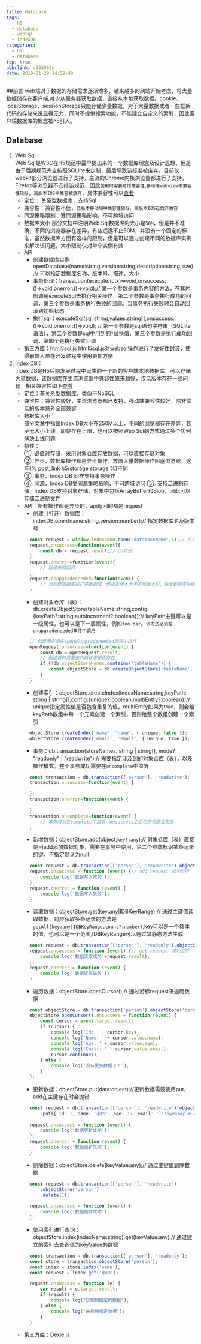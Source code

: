 ```yaml
---
title: database
tags:
  - h5
  - database
  - webSql
  - indexDB
categories:
  - h5
  - database
top: true
abbrlink: c953062e
date: 2019-01-29 14:59:40
---
```

##前言
web端对于数据的存储需求逐渐增多，越来越多的网站开始考虑，将大量数据储存在客户端,减少从服务器获取数据，直接从本地获取数据。cookie、localStorage、sessionStorage只能存储少量数据，对于大量数据或者一些框架代码的存储来说显得无力，同时不提供搜索功能，不能建立自定义的索引，因此客户端数据库的概念被h5引入。
## Database
1. Web Sql：  
    Web Sql是W3C在H5规范中最早提出来的一个数据库理念及设计思想，但是由于后期规范完全按照SQLlite来定制，最后导致该标准被废弃，目前仅webkit部分浏览器进行了支持，主流的Chrome内核浏览器都进行了支持，Firefox等浏览器不支持该规范，因此`使用时需要考虑兼容性`,`移动端webview中兼容性较好`，`高版本IOS中兼容被放弃`，具体兼容性可以[查看](https://www.caniuse.com/#search=web%20sql)
    - 定位： 关系型数据库，支持Sql
    - 兼容性：兼容性不佳，`低版本移动端中兼容性较好，高版本IOS已放弃兼容`
    - 同源策略限制：受同源策略影响，不可跨域访问
    - 数据库大小
       部分文档中注明Web Sql数据库的大小是`50M`，但是并不准确，不同的浏览器存在差异，有些远远不止50M，并没有一个固定的标准，虽然数据库方面有这样的限制，但是可以通过创建不同的数据库实例来解决该问题，大小限制仅对单个实例有效
    - API
        + 创建数据库实例：openDatabase(name:string,version:string,description:string,size);// 可以指定数据库名称、版本号、描述、大小
        + 事务处理：transaction(execute:(ctx)=>void,onsuccess:()=>void,onerror:()=>void);// 第一个参数是事务内容的方法，在其内部调用executeSql去执行相关操作，第二个参数是事务执行成功的回调，第三个参数是事务执行失败的回调。当事务执行失败时会自动回滚到初始状态
        + 执行sql：executeSql(sql:string,values:string[],onsuccess:()=>void,onerror:()=>void); //  第一个参数是sql语句字符串（SQLlite语法），第二个参数是sql中用到的`?`替换值，第三个参数是执行成功回调，第四个是执行失败回调
    - 第三方库：[html5sql.js](http://kencorbettjr.github.io/html5sql/)
        html5sql.js对websql操作进行了友好性封装，使得前端人员在开发过程中使用更加方便
2. Index DB：  
    Index DB是H5后期发展过程中诞生的一个新的客户端本地数据库，可以存储大量数据，该数据库在主流浏览器中兼容性原来越好，仅低版本存在一些问题，相关兼容性如下[查看](https://www.caniuse.com/#search=Index%20DB)
    - 定位：非关系型数据库，类似于NoSQL
    - 兼容性：兼容性较好，主流浏览器都已支持，移动端兼容性较好，除非常低的版本意外全部兼容
    - 数据库大小：  
        部分文章中指出Index DB大小在250M以上，不同的浏览器存在差异，甚至无大小上线。即使存在上限，也可以按照Web Sql的方式通过多个实例解决上线问题
    - 特性：  
        ①. 键值对存储，采用对象仓库存放数据，可以直接存储对象  
        ②. 异步，数据库操作都是异步操作，放置大量数据操作阻塞浏览器，这与{% post_link h5/storage storage %}不同  
        ③. 事务，Index DB 同样支持事务操作  
        ④. 同源，Index DB受同源策略影响，不可跨域访问 
        ⑤. 支持二进制存储，Index DB支持对象存储，对象中包括ArrayBuffer和Blob，因此可以存储二进制文件
    - API：所有操作都是异步的，api返回的都是request
        + 创建（打开）数据库：indexDB.open(name:string,version:number);// 指定数据库名及版本号
        ```typescript
          const request = window.indexedDB.open("databaseName",1);// 打开或创建数据库
          request.onsuccess=function(event){
              const db = request.result;// db实例
          };
          request.onerror=function(event){
              // 创建失败回调
          };
          request.onupgradeneeded=function(event) {
              // 当创建数据库或打开数据库，但指定版本大于实际版本时，触发数据库升级回调
          }
        ```
        + 创建对象仓库（表）：db.createObjectStore(tableName:string,config:{keyPath?:string;autoIncrement?:boolean});// keyPath主键可以是一级属性，也可以是下一层属性，例如`foo.bar`。`该方法必须在onupgradeneeded事件中调用`
        ```typescript
          // 创建表必须在open的upgradeneeded回调中执行
          openRequest.onsuccess=function(event) {
              const db = openRequest.result;
              // 创建表时需要先判断该表是否存在
              if (!db.objectStoreNames.contains('tableName')) {
                  const objectStore = db.createObjectStore('tableName', { keyPath: 'id' });// 可以通过keyPath指定主键，也可以使用autoIncrement自动生成主键
              }
          }
        ```
        + 创建索引：objectStore.createIndex(indexName:string,keyPath: string | string[],config:{unique?:boolean;multiEntry?:boolean})// unique指定属性值是否包含重复的值，multiEntry如果为true，则会给keyPath数组中每一个元素创建一个索引，否则给整个数组创建一个索引
        ```typescript
          objectStore.createIndex('name', 'name', { unique: false });
          objectStore.createIndex('email', 'email', { unique: true });
        ```
        + 事务：db.transaction(storeNames: string | string[], mode?: "readonly" | "readwrite");// 需要指定涉及到的对象仓库（表），以及操作模式。整个事务成功需要在`oncomplete`中监听
        ```typescript
          const transaction = db.transaction(['person'], 'readwrite');
          transaction.onsuccess=function(event) {
            
          };
          transaction.onerror=function(event) {
                       
          };
          transaction.oncomplete=function(event) {
              // 事务成功在complete中监听，onsuccess之后仍然可能会失败
          }
        ```
        + 新增数据：objectStore.add(object,`key?:any`);// 对象仓库（表）直接使用add添加数据对象，需要在事务中使用，第二个参数标识某条记录的键，不指定默认为null
        ```typescript
          const request = db.transaction(['person'], 'readwrite').objectStore("person").add({name:"Wang"});
          request.onsuccess = function (event) {// add request 成功监听
              console.log('数据写入成功');
          };
          request.onerror = function (event) {
              console.log('数据写入失败');
          }
        ```
        + 读取数据：objectStore.get(key:any|IDBKeyRange);// 通过主键值读取数据，对应获取多条记录的方法是`getAll(key:any|IDBKeyRange,count?:number)`,key可以是一个具体的值，也可以是一个范围,IDBKeyRange可以通过其静态方法生成
        ```typescript
          const request = db.transaction(['person'], 'readonly').objectStore("person").get(1);
          request.onsuccess = function (event) {// get request 成功监听
              console.log('数据读取成功'+request.result);
          };
          request.onerror = function (event) {
              console.log('数据读取失败');
          }
        ```
        + 遍历数据：objectStore.openCursor();// 通过游标request来遍历数据
        ```typescript
          const objectStore = db.transaction('person').objectStore('person');
          objectStore.openCursor().onsuccess = function (event) {
              const cursor = event.target.result;
              if (cursor) {
                  console.log('Id: ' + cursor.key);
                  console.log('Name: ' + cursor.value.name);
                  console.log('Age: ' + cursor.value.age);
                  console.log('Email: ' + cursor.value.email);
                  cursor.continue();
              } else {
                  console.log('没有更多数据了！');
              }
          };
        ```
        + 更新数据：objectStore.put(data:object);//更新数据需要使用put，add在主键存在时会抛错
        ```typescript
          const request = db.transaction(['person'], 'readwrite').objectStore('person')
              .put({ id: 1, name: '李四', age: 35, email: 'lisi@example.com' });
          
          request.onsuccess = function (event) {
              console.log('数据更新成功');
          };
          request.onerror = function (event) {
              console.log('数据更新失败');
          }
        ```
        + 删除数据：objectStore.delete(keyValue:any);// 通过主键值删除数据
        ```typescript
          const request = db.transaction(['person'], 'readwrite')
              .objectStore('person')
              .delete(1);
          
          request.onsuccess = function (event) {
              console.log('数据删除成功');
          };
        ```
        + 使用索引进行查询：objectStore.index(indexName:string).get(keyValue:any);// 通过建立的索引去查询值为keyValue的数据
        ```typescript
          const transaction = db.transaction(['person'], 'readonly');
          const store = transaction.objectStore('person');
          const index = store.index('name');
          const request = index.get('李四');

          request.onsuccess = function (e) {
              var result = e.target.result;
              if (result) {
                  console.log("获取到指定的数据");
              } else {
                  console.log("未找到指定数据");
              }
          }
        ```
    - 第三方库：[Dexie.js](https://dexie.org/)
